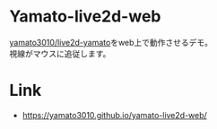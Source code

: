 # Yamato-live2d-web
[yamato3010/live2d-yamato](https://github.com/yamato3010/live2d-yamato)をweb上で動作させるデモ。  
視線がマウスに追従します。  

# Link
- https://yamato3010.github.io/yamato-live2d-web/